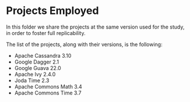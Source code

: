 # Projects Employed

In this folder we share the projects at the same version used for the study, in order to foster full replicability.

The list of the projects, along with their versions, is the following:

* Apache Cassandra 3.10
* Google Dagger 2.1
* Google Guava 22.0
* Apache Ivy 2.4.0
* Joda Time 2.3
* Apache Commons Math 3.4
* Apache Commons Time 3.7
